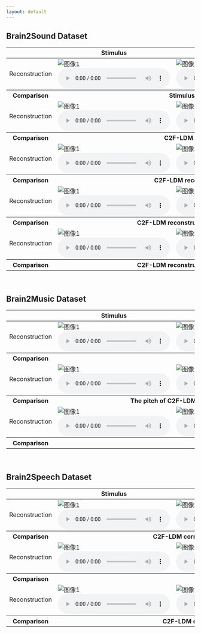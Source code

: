 ```yaml
---
layout: default
---
```


## Brain2Sound Dataset

<table class="gallery-table">
  <thead>
    <tr>
      <th class="left-header"></th>
      <th>Stimulus</th>
      <th>LiR</th>
      <th>Fine-LDM</th>
      <th>C2F-LDM (ours)</th>
    </tr>
  </thead>
  <tbody>
    <tr>
      <td class="left-header">Reconstruction</td>
      <td>
        <div class="gallery-item">
          <img src="assets/recon/Brain2Sound/ground%20truth/sample1.png" alt="图像1" class="gallery-image">
          <audio controls>
            <source src="assets/recon/Brain2Sound/ground%20truth/sample1.wav" type="audio/mp3">
            Your browser does not support the audio element.
          </audio>
        </div>
      </td>
      <td>
        <div class="gallery-item">
          <img src="assets/recon/Brain2Sound/S1/LiR/sample1.png" alt="图像2" class="gallery-image">
          <audio controls>
            <source src="assets/recon/Brain2Sound/S1/LiR/sample1.wav" type="audio/mp3">
            Your browser does not support the audio element.
          </audio>
        </div>
      </td>
      <td>
        <div class="gallery-item">
          <img src="assets/recon/Brain2Sound/S1/Fine-LDM/sample1.png" alt="图像3" class="gallery-image">
          <audio controls>
            <source src="assets/recon/Brain2Sound/S1/Fine-LDM/sample1.wav" type="audio/mp3">
            Your browser does not support the audio element.
          </audio>
        </div>
      </td>
      <td>
        <div class="gallery-item">
          <img src="assets/recon/Brain2Sound/S1/C2F-LDM%20(ours)/sample1.png" alt="图像4" class="gallery-image">
          <audio controls>
            <source src="assets/recon/Brain2Sound/S1/C2F-LDM%20(ours)/sample1.wav" type="audio/mp3">
            Your browser does not support the audio element.
          </audio>
        </div>
      </td>
    </tr>
    <tr>
      <th class="left-header">Comparison</th>
      <th colspan="4" class="explanation"> &nbsp;&nbsp; Stimulus is the sound of a cow. C2F-LDM is not identical, but its frequency is similar. </th>
    </tr>
    <tr>
      <td class="left-header">Reconstruction</td>
      <td>
        <div class="gallery-item">
          <img src="assets/recon/Brain2Sound/ground%20truth/sample2.png" alt="图像1" class="gallery-image">
          <audio controls>
            <source src="assets/recon/Brain2Sound/ground%20truth/sample2.wav" type="audio/mp3">
            Your browser does not support the audio element.
          </audio>
        </div>
      </td>
      <td>
        <div class="gallery-item">
          <img src="assets/recon/Brain2Sound/S1/LiR/sample2.png" alt="图像2" class="gallery-image">
          <audio controls>
            <source src="assets/recon/Brain2Sound/S1/LiR/sample2.wav" type="audio/mp3">
            Your browser does not support the audio element.
          </audio>
        </div>
      </td>
      <td>
        <div class="gallery-item">
          <img src="assets/recon/Brain2Sound/S1/Fine-LDM/sample2.png" alt="图像3" class="gallery-image">
          <audio controls>
            <source src="assets/recon/Brain2Sound/S1/Fine-LDM/sample2.wav" type="audio/mp3">
            Your browser does not support the audio element.
          </audio>
        </div>
      </td>
      <td>
        <div class="gallery-item">
          <img src="assets/recon/Brain2Sound/S1/C2F-LDM%20(ours)/sample2.png" alt="图像4" class="gallery-image">
          <audio controls>
            <source src="assets/recon/Brain2Sound/S1/C2F-LDM%20(ours)/sample2.wav" type="audio/mp3">
            Your browser does not support the audio element.
          </audio>
        </div>
      </td>
    </tr>
    <tr>
      <th class="left-header">Comparison</th>
      <th colspan="4" class="explanation"> &nbsp;&nbsp; C2F-LDM reconstructs the piano sound in Stimulus, while Fine-LDM is the guitar sound. </th>
    </tr>
    <tr>
      <td class="left-header">Reconstruction</td>
      <td>
        <div class="gallery-item">
          <img src="assets/recon/Brain2Sound/ground%20truth/sample3.png" alt="图像1" class="gallery-image">
          <audio controls>
            <source src="assets/recon/Brain2Sound/ground%20truth/sample3.wav" type="audio/mp3">
            Your browser does not support the audio element.
          </audio>
        </div>
      </td>
      <td>
        <div class="gallery-item">
          <img src="assets/recon/Brain2Sound/S1/LiR/sample3.png" alt="图像2" class="gallery-image">
          <audio controls>
            <source src="assets/recon/Brain2Sound/S1/LiR/sample3.wav" type="audio/mp3">
            Your browser does not support the audio element.
          </audio>
        </div>
      </td>
      <td>
        <div class="gallery-item">
          <img src="assets/recon/Brain2Sound/S1/Fine-LDM/sample3.png" alt="图像3" class="gallery-image">
          <audio controls>
            <source src="assets/recon/Brain2Sound/S1/Fine-LDM/sample3.wav" type="audio/mp3">
            Your browser does not support the audio element.
          </audio>
        </div>
      </td>
      <td>
        <div class="gallery-item">
          <img src="assets/recon/Brain2Sound/S1/C2F-LDM%20(ours)/sample3.png" alt="图像4" class="gallery-image">
          <audio controls>
            <source src="assets/recon/Brain2Sound/S1/C2F-LDM%20(ours)/sample3.wav" type="audio/mp3">
            Your browser does not support the audio element.
          </audio>
        </div>
      </td>
    </tr>
    <tr>
      <th class="left-header">Comparison</th>
      <th colspan="4" class="explanation"> &nbsp;&nbsp; C2F-LDM reconstructs the speech in Stimulus, while Fine-LDM reconstructs the singing voice. </th>
    </tr>
    <tr>
      <td class="left-header">Reconstruction</td>
      <td>
        <div class="gallery-item">
          <img src="assets/recon/Brain2Sound/ground%20truth/sample5.png" alt="图像1" class="gallery-image">
          <audio controls>
            <source src="assets/recon/Brain2Sound/ground%20truth/sample5.wav" type="audio/mp3">
            Your browser does not support the audio element.
          </audio>
        </div>
      </td>
      <td>
        <div class="gallery-item">
          <img src="assets/recon/Brain2Sound/S1/LiR/sample5.png" alt="图像2" class="gallery-image">
          <audio controls>
            <source src="assets/recon/Brain2Sound/S1/LiR/sample5.wav" type="audio/mp3">
            Your browser does not support the audio element.
          </audio>
        </div>
      </td>
      <td>
        <div class="gallery-item">
          <img src="assets/recon/Brain2Sound/S1/Fine-LDM/sample5.png" alt="图像3" class="gallery-image">
          <audio controls>
            <source src="assets/recon/Brain2Sound/S1/Fine-LDM/sample5.wav" type="audio/mp3">
            Your browser does not support the audio element.
          </audio>
        </div>
      </td>
      <td>
        <div class="gallery-item">
          <img src="assets/recon/Brain2Sound/S1/C2F-LDM%20(ours)/sample5.png" alt="图像4" class="gallery-image">
          <audio controls>
            <source src="assets/recon/Brain2Sound/S1/C2F-LDM%20(ours)/sample5.wav" type="audio/mp3">
            Your browser does not support the audio element.
          </audio>
        </div>
      </td>
    </tr>
    <tr>
      <th class="left-header">Comparison</th>
      <th colspan="4" class="explanation"> &nbsp;&nbsp; C2F-LDM reconstructs the periodicity of Stimulus (although not bird calls), which is better than Fine-LDM. </th>
    </tr>
    <tr>
      <td class="left-header">Reconstruction</td>
      <td>
        <div class="gallery-item">
          <img src="assets/recon/Brain2Sound/ground%20truth/sample6.png" alt="图像1" class="gallery-image">
          <audio controls>
            <source src="assets/recon/Brain2Sound/ground%20truth/sample6.wav" type="audio/mp3">
            Your browser does not support the audio element.
          </audio>
        </div>
      </td>
      <td>
        <div class="gallery-item">
          <img src="assets/recon/Brain2Sound/S1/LiR/sample6.png" alt="图像2" class="gallery-image">
          <audio controls>
            <source src="assets/recon/Brain2Sound/S1/LiR/sample6.wav" type="audio/mp3">
            Your browser does not support the audio element.
          </audio>
        </div>
      </td>
      <td>
        <div class="gallery-item">
          <img src="assets/recon/Brain2Sound/S1/Fine-LDM/sample6.png" alt="图像3" class="gallery-image">
          <audio controls>
            <source src="assets/recon/Brain2Sound/S1/Fine-LDM/sample6.wav" type="audio/mp3">
            Your browser does not support the audio element.
          </audio>
        </div>
      </td>
      <td>
        <div class="gallery-item">
          <img src="assets/recon/Brain2Sound/S1/C2F-LDM%20(ours)/sample6.png" alt="图像4" class="gallery-image">
          <audio controls>
            <source src="assets/recon/Brain2Sound/S1/C2F-LDM%20(ours)/sample6.wav" type="audio/mp3">
            Your browser does not support the audio element.
          </audio>
        </div>
      </td>
    </tr>
    <tr>
      <th class="left-header">Comparison</th>
      <th colspan="4" class="explanation"> &nbsp;&nbsp; C2F-LDM reconstructs the periodicity of Stimulus (although not bird calls), which is better than Fine-LDM. </th>
    </tr>
  </tbody>
</table>

<br>

## Brain2Music Dataset

<table class="gallery-table">
  <thead>
    <tr>
      <th class="left-header"></th>
      <th>Stimulus</th>
      <th>LiR</th>
      <th>Fine-LDM</th>
      <th>C2F-LDM (ours)</th>
    </tr>
  </thead>
  <tbody>
    <tr>
      <td class="left-header">Reconstruction</td>
      <td>
        <div class="gallery-item">
          <img src="assets/recon/Brain2Music/ground%20truth/sample1.png" alt="图像1" class="gallery-image">
          <audio controls>
            <source src="assets/recon/Brain2Music/ground%20truth/sample1.wav" type="audio/mp3">
            Your browser does not support the audio element.
          </audio>
        </div>
      </td>
      <td>
        <div class="gallery-item">
          <img src="assets/recon/Brain2Music/sub-001/LiR/sample1.png" alt="图像2" class="gallery-image">
          <audio controls>
            <source src="assets/recon/Brain2Music/sub-001/LiR/sample1.wav" type="audio/mp3">
            Your browser does not support the audio element.
          </audio>
        </div>
      </td>
      <td>
        <div class="gallery-item">
          <img src="assets/recon/Brain2Music/sub-001/Fine-LDM/sample1.png" alt="图像3" class="gallery-image">
          <audio controls>
            <source src="assets/recon/Brain2Music/sub-001/Fine-LDM/sample1.wav" type="audio/mp3">
            Your browser does not support the audio element.
          </audio>
        </div>
      </td>
      <td>
        <div class="gallery-item">
          <img src="assets/recon/Brain2Music/sub-001/C2F-LDM%20(ours)/sample1.png" alt="图像4" class="gallery-image">
          <audio controls>
            <source src="assets/recon/Brain2Music/sub-001/C2F-LDM%20(ours)/sample1.wav" type="audio/mp3">
            Your browser does not support the audio element.
          </audio>
        </div>
      </td>
    </tr>
    <tr>
      <th class="left-header">Comparison</th>
      <th colspan="4" class="explanation"> &nbsp;&nbsp; The music genre of C2F-LDM is closer to Stimulus. </th>
    </tr>
    <tr>
      <td class="left-header">Reconstruction</td>
      <td>
        <div class="gallery-item">
          <img src="assets/recon/Brain2Music/ground%20truth/sample2.png" alt="图像1" class="gallery-image">
          <audio controls>
            <source src="assets/recon/Brain2Music/ground%20truth/sample2.wav" type="audio/mp3">
            Your browser does not support the audio element.
          </audio>
        </div>
      </td>
      <td>
        <div class="gallery-item">
          <img src="assets/recon/Brain2Music/sub-001/LiR/sample2.png" alt="图像2" class="gallery-image">
          <audio controls>
            <source src="assets/recon/Brain2Music/sub-001/LiR/sample2.wav" type="audio/mp3">
            Your browser does not support the audio element.
          </audio>
        </div>
      </td>
      <td>
        <div class="gallery-item">
          <img src="assets/recon/Brain2Music/sub-001/Fine-LDM/sample2.png" alt="图像3" class="gallery-image">
          <audio controls>
            <source src="assets/recon/Brain2Music/sub-001/Fine-LDM/sample2.wav" type="audio/mp3">
            Your browser does not support the audio element.
          </audio>
        </div>
      </td>
      <td>
        <div class="gallery-item">
          <img src="assets/recon/Brain2Music/sub-001/C2F-LDM%20(ours)/sample2.png" alt="图像4" class="gallery-image">
          <audio controls>
            <source src="assets/recon/Brain2Music/sub-001/C2F-LDM%20(ours)/sample2.wav" type="audio/mp3">
            Your browser does not support the audio element.
          </audio>
        </div>
      </td>
    </tr>
    <tr>
      <th class="left-header">Comparison</th>
      <th colspan="4" class="explanation"> &nbsp;&nbsp; The pitch of C2F-LDM has an obvious process of rising first and then falling, which is consistent with Stimulus. </th>
    </tr>
    <tr>
      <td class="left-header">Reconstruction</td>
      <td>
        <div class="gallery-item">
          <img src="assets/recon/Brain2Music/ground%20truth/sample3.png" alt="图像1" class="gallery-image">
          <audio controls>
            <source src="assets/recon/Brain2Music/ground%20truth/sample3.wav" type="audio/mp3">
            Your browser does not support the audio element.
          </audio>
        </div>
      </td>
      <td>
        <div class="gallery-item">
          <img src="assets/recon/Brain2Music/sub-001/LiR/sample3.png" alt="图像2" class="gallery-image">
          <audio controls>
            <source src="assets/recon/Brain2Music/sub-001/LiR/sample3.wav" type="audio/mp3">
            Your browser does not support the audio element.
          </audio>
        </div>
      </td>
      <td>
        <div class="gallery-item">
          <img src="assets/recon/Brain2Music/sub-001/Fine-LDM/sample3.png" alt="图像3" class="gallery-image">
          <audio controls>
            <source src="assets/recon/Brain2Music/sub-001/Fine-LDM/sample3.wav" type="audio/mp3">
            Your browser does not support the audio element.
          </audio>
        </div>
      </td>
      <td>
        <div class="gallery-item">
          <img src="assets/recon/Brain2Music/sub-001/C2F-LDM%20(ours)/sample3.png" alt="图像4" class="gallery-image">
          <audio controls>
            <source src="assets/recon/Brain2Music/sub-001/C2F-LDM%20(ours)/sample3.wav" type="audio/mp3">
            Your browser does not support the audio element.
          </audio>
        </div>
      </td>
    </tr>
    <tr>
      <th class="left-header">Comparison</th>
      <th colspan="4" class="explanation"> &nbsp;&nbsp; The rhythm of C2F-LDM is closer to Stimulus. </th>
    </tr>
  </tbody>
</table>

<br>

## Brain2Speech Dataset

<table class="gallery-table">
  <thead>
    <tr>
      <th class="left-header"></th>
      <th>Stimulus</th>
      <th>LiR</th>
      <th>Fine-LDM</th>
      <th>C2F-LDM (ours)</th>
    </tr>
  </thead>
  <tbody>
    <tr>
      <td class="left-header">Reconstruction</td>
      <td>
        <div class="gallery-item">
          <img src="assets/new%20recon/Brain2Speech/ground%20truth/hangtime_069.png" alt="图像1" class="gallery-image">
          <audio controls>
            <source src="assets/new%20recon/Brain2Speech/ground%20truth/hangtime_069.wav" type="audio/mp3">
            Your browser does not support the audio element.
          </audio>
        </div>
      </td>
      <td>
        <div class="gallery-item">
          <img src="assets/new%20recon/Brain2Speech/LiR/hangtime_069.png" alt="图像2" class="gallery-image">
          <audio controls>
            <source src="assets/new%20recon/Brain2Speech/LiR/hangtime_069.wav" type="audio/mp3">
            Your browser does not support the audio element.
          </audio>
        </div>
      </td>
      <td>
        <div class="gallery-item">
          <img src="assets/new%20recon/Brain2Speech/Fine-LDM/hangtime_069.png" alt="图像3" class="gallery-image">
          <audio controls>
            <source src="assets/new%20recon/Brain2Speech/Fine-LDM/hangtime_069.wav" type="audio/mp3">
            Your browser does not support the audio element.
          </audio>
        </div>
      </td>
      <td>
        <div class="gallery-item">
          <img src="assets/new%20recon/Brain2Speech/ours/hangtime_069.png" alt="图像4" class="gallery-image">
          <audio controls>
            <source src="assets/new%20recon/Brain2Speech/ours/hangtime_069.wav" type="audio/mp3">
            Your browser does not support the audio element.
          </audio>
        </div>
      </td>
    </tr>
    <tr>
      <th class="left-header">Comparison</th>
      <th colspan="4" class="explanation"> &nbsp;&nbsp; C2F-LDM correctly reconstructs the male voice, while Fine-LDM reconstructs the female voice. </th>
    </tr>
    <tr>
      <td class="left-header">Reconstruction</td>
      <td>
        <div class="gallery-item">
          <img src="assets/new%20recon/Brain2Speech/ground%20truth/wheretheressmoke_277.png" alt="图像1" class="gallery-image">
          <audio controls>
            <source src="assets/new%20recon/Brain2Speech/ground%20truth/wheretheressmoke_277.wav" type="audio/mp3">
            Your browser does not support the audio element.
          </audio>
        </div>
      </td>
      <td>
        <div class="gallery-item">
          <img src="assets/new%20recon/Brain2Speech/LiR/wheretheressmoke_277.png" alt="图像2" class="gallery-image">
          <audio controls>
            <source src="assets/new%20recon/Brain2Speech/LiR/wheretheressmoke_277.wav" type="audio/mp3">
            Your browser does not support the audio element.
          </audio>
        </div>
      </td>
      <td>
        <div class="gallery-item">
          <img src="assets/new%20recon/Brain2Speech/Fine-LDM/wheretheressmoke_277.png" alt="图像3" class="gallery-image">
          <audio controls>
            <source src="assets/new%20recon/Brain2Speech/Fine-LDM/wheretheressmoke_277.wav" type="audio/mp3">
            Your browser does not support the audio element.
          </audio>
        </div>
      </td>
      <td>
        <div class="gallery-item">
          <img src="assets/new%20recon/Brain2Speech/ours/wheretheressmoke_277.png" alt="图像4" class="gallery-image">
          <audio controls>
            <source src="assets/new%20recon/Brain2Speech/ours/wheretheressmoke_277.wav" type="audio/mp3">
            Your browser does not support the audio element.
          </audio>
        </div>
      </td>
    </tr>
    <tr>
      <th class="left-header">Comparison</th>
      <th colspan="4" class="explanation"> &nbsp;&nbsp; C2F-LDM has a faster speaking speed and is closer to Stimulus. </th>
    </tr>
    <tr>
      <td class="left-header">Reconstruction</td>
      <td>
        <div class="gallery-item">
          <img src="assets/new%20recon/Brain2Speech/ground%20truth/wheretheressmoke_131.png" alt="图像1" class="gallery-image">
          <audio controls>
            <source src="assets/new%20recon/Brain2Speech/ground%20truth/wheretheressmoke_131.wav" type="audio/mp3">
            Your browser does not support the audio element.
          </audio>
        </div>
      </td>
      <td>
        <div class="gallery-item">
          <img src="assets/new%20recon/Brain2Speech/LiR/wheretheressmoke_131.png" alt="图像2" class="gallery-image">
          <audio controls>
            <source src="assets/new%20recon/Brain2Speech/LiR/wheretheressmoke_131.wav" type="audio/mp3">
            Your browser does not support the audio element.
          </audio>
        </div>
      </td>
      <td>
        <div class="gallery-item">
          <img src="assets/new%20recon/Brain2Speech/Fine-LDM/wheretheressmoke_131.png" alt="图像3" class="gallery-image">
          <audio controls>
            <source src="assets/new%20recon/Brain2Speech/Fine-LDM/wheretheressmoke_131.wav" type="audio/mp3">
            Your browser does not support the audio element.
          </audio>
        </div>
      </td>
      <td>
        <div class="gallery-item">
          <img src="assets/new%20recon/Brain2Speech/ours/wheretheressmoke_131.png" alt="图像4" class="gallery-image">
          <audio controls>
            <source src="assets/new%20recon/Brain2Speech/ours/wheretheressmoke_131.wav" type="audio/mp3">
            Your browser does not support the audio element.
          </audio>
        </div>
      </td>
    </tr>
    <tr>
      <th class="left-header">Comparison</th>
      <th colspan="4" class="explanation"> &nbsp;&nbsp; C2F-LDM can reconstruct the laughter in Stimulus, while Fine-LDM is closer to applause. </th>
    </tr>
  </tbody>
</table>
